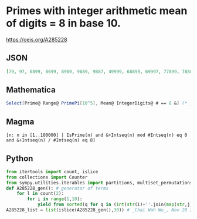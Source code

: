 # Primes with integer arithmetic mean of digits \= 8 in base 10\.
https://oeis.org/A285228
## JSON
```JSON
[79, 97, 6899, 8699, 8969, 9689, 9887, 49999, 68899, 69997, 77899, 78889, 78979, 79699, 79987, 85999, 88789, 88897, 88969, 89599, 89689, 89779, 89797, 89959, 89977, 94999, 95989, 96799, 96979, 96997, 97789, 97879, 97987, 98689, 98779, 98869, 98887, 99679, 99787]
```
## Mathematica
```Mathematica
Select[Prime@ Range@ PrimePi[10^5], Mean@ IntegerDigits@ # == 8 &] (* _Michael De Vlieger_, Apr 22 2017 *)
```
## Magma
```Magma
[n: n in [1..100000] | IsPrime(n) and &+Intseq(n) mod #Intseq(n) eq 0 and &+Intseq(n) / #Intseq(n) eq 8]
```
## Python
```Python
from itertools import count, islice
from collections import Counter
from sympy.utilities.iterables import partitions, multiset_permutations
def A285228_gen(): # generator of terms
    for l in count(2):
        for i in range(1,10):
            yield from sorted(q for q in (int(str(i)+''.join(map(str,j))) for s,p in partitions((l<<3)-i,m=l-1,k=9,size=True) for j in multiset_permutations([0]*(l-1-s)+list(Counter(p).elements()))) if isprime(q))
A285228_list = list(islice(A285228_gen(),30)) # _Chai Wah Wu_, Nov 28 2023
```
